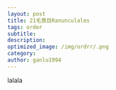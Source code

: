 ```yaml
---
layout: post
title: 21毛茛目Ranunculales
tags: order    
subtitle: 
description: 
optimized_image: /img/ordrr/.png
category: 
author: ganlu1994  
---
```



lalala